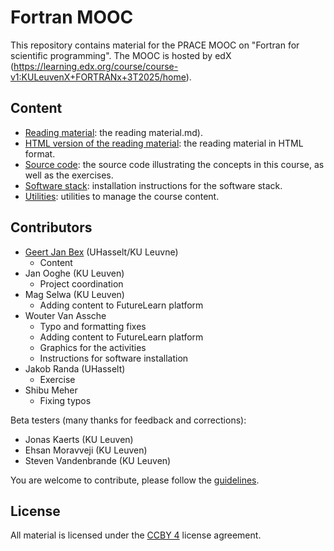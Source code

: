 # Fortran MOOC

This repository contains material for the PRACE MOOC on "Fortran for scientific
programming".  The MOOC is hosted by edX
(https://learning.edx.org/course/course-v1:KULeuvenX+FORTRANx+3T2025/home).


## Content

* [Reading material](docs/): the reading material.md).
* [HTML version of the reading material](html/): the reading material in HTML format.
* [Source code](source_code/): the source code illustrating the concepts in this course, as well as
  the exercises.
* [Software stack](software/): installation instructions for the software stack.
* [Utilities](scripts/): utilities to manage the course content.


## Contributors

* [Geert Jan Bex](geertjan.bex@uhasselt.be) (UHasselt/KU Leuvne)
  * Content
* Jan Ooghe (KU Leuven)
  * Project coordination
* Mag Selwa (KU Leuven)
  * Adding content to FutureLearn platform
* Wouter Van Assche
  * Typo and formatting fixes
  * Adding content to FutureLearn platform
  * Graphics for the activities
  * Instructions for software installation
* Jakob Randa (UHasselt)
  * Exercise
* Shibu Meher
  * Fixing typos

Beta testers (many thanks for feedback and corrections):
* Jonas Kaerts (KU Leuven)
* Ehsan Moravveji (KU Leuven)
* Steven Vandenbrande (KU Leuven)

You are welcome to contribute, please follow the [guidelines](CONTRIBUTING.md).


## License

All material is licensed under the [CCBY 4](LICENSE) license agreement.
